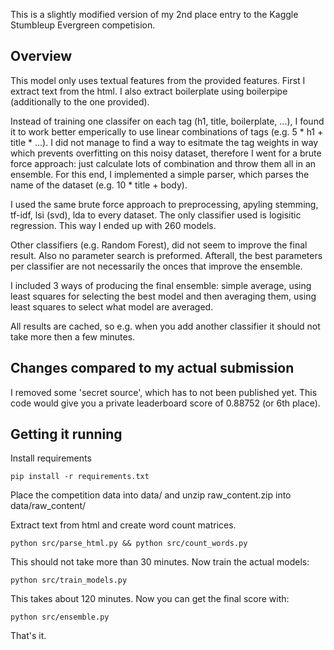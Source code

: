 This is a slightly modified version of my 2nd place entry to the Kaggle Stumbleup Evergreen competision.

Overview
-----------

This model only uses textual features from the provided features. First I extract text from the html. I also extract 
boilerplate using boilerpipe (additionally to the one provided).

Instead of training one classifer on each tag (h1, title, boilerplate, ...), I found it to work better emperically 
to use linear combinations of tags (e.g. 5 * h1 + title * ...). I did not manage to find a way to esitmate the 
tag weights in way which prevents overfitting on this noisy dataset, therefore I went for a brute force approach: 
just calculate lots of combination and throw them all in an ensemble. For this end, I implemented a simple parser, 
which parses the name of the dataset (e.g. 10 * title + body).

I used the same brute force approach to preprocessing, apyling stemming, tf-idf, lsi (svd), lda to every dataset. The 
only classifier used is logisitic regression. This way I ended up with 260 models.

Other classifiers (e.g. Random Forest), did not seem to improve the final result. Also no parameter search is preformed. 
Afterall, the best parameters per classifier are not necessarily the onces that improve the ensemble.

I included 3 ways of producing the final ensemble: simple average, using least squares for selecting the best model and then 
averaging them, using least squares to select what model are averaged.

All results are cached, so e.g. when you add another classifier it should not take more then a few minutes.

Changes compared to my actual submission
-----------

I removed some 'secret source', which has to not been published yet. This code would give you a private leaderboard score of 0.88752 (or 6th place).

Getting it running
-----------

Install requirements

  ```pip install -r requirements.txt ```

Place the competition data into data/ and unzip raw_content.zip into data/raw_content/

Extract text from html and create word count matrices.

  ```python src/parse_html.py && python src/count_words.py```

This should not take more than 30 minutes. Now train the actual models:

  ```python src/train_models.py```
  
This takes about 120 minutes. Now you can get the final score with:

  ```python src/ensemble.py```
  
  That's it.
